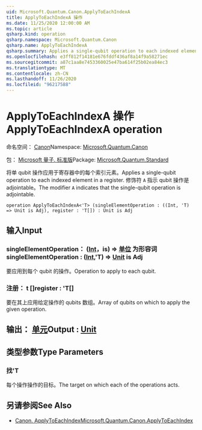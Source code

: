 ```yaml
---
uid: Microsoft.Quantum.Canon.ApplyToEachIndexA
title: ApplyToEachIndexA 操作
ms.date: 11/25/2020 12:00:00 AM
ms.topic: article
qsharp.kind: operation
qsharp.namespace: Microsoft.Quantum.Canon
qsharp.name: ApplyToEachIndexA
qsharp.summary: Applies a single-qubit operation to each indexed element in a register. The modifier `A` indicates that the single-qubit operation is adjointable.
ms.openlocfilehash: e3ff812f14181e676fddf436af8a14f9a58271ec
ms.sourcegitcommit: a87c1aa8e7453360025e47ba614f25b02ea84ec3
ms.translationtype: MT
ms.contentlocale: zh-CN
ms.lasthandoff: 11/26/2020
ms.locfileid: "96217588"
---
```

# <a name="applytoeachindexa-operation"></a><span data-ttu-id="0834f-102">ApplyToEachIndexA 操作</span><span class="sxs-lookup"><span data-stu-id="0834f-102">ApplyToEachIndexA operation</span></span>

<span data-ttu-id="0834f-103">命名空间： [Canon](xref:Microsoft.Quantum.Canon)</span><span class="sxs-lookup"><span data-stu-id="0834f-103">Namespace: [Microsoft.Quantum.Canon](xref:Microsoft.Quantum.Canon)</span></span>

<span data-ttu-id="0834f-104">包： [Microsoft 量子. 标准版](https://nuget.org/packages/Microsoft.Quantum.Standard)</span><span class="sxs-lookup"><span data-stu-id="0834f-104">Package: [Microsoft.Quantum.Standard](https://nuget.org/packages/Microsoft.Quantum.Standard)</span></span>


<span data-ttu-id="0834f-105">将单 qubit 操作应用于寄存器中的每个索引元素。</span><span class="sxs-lookup"><span data-stu-id="0834f-105">Applies a single-qubit operation to each indexed element in a register.</span></span>
<span data-ttu-id="0834f-106">修饰符 `A` 指示 qubit 操作是 adjointable。</span><span class="sxs-lookup"><span data-stu-id="0834f-106">The modifier `A` indicates that the single-qubit operation is adjointable.</span></span>

```qsharp
operation ApplyToEachIndexA<'T> (singleElementOperation : ((Int, 'T) => Unit is Adj), register : 'T[]) : Unit is Adj
```


## <a name="input"></a><span data-ttu-id="0834f-107">输入</span><span class="sxs-lookup"><span data-stu-id="0834f-107">Input</span></span>

### <a name="singleelementoperation--intt--unit--is-adj"></a><span data-ttu-id="0834f-108">singleElementOperation： ([Int](xref:microsoft.quantum.lang-ref.int)，is) => [单位](xref:microsoft.quantum.lang-ref.unit)  为形容词</span><span class="sxs-lookup"><span data-stu-id="0834f-108">singleElementOperation : ([Int](xref:microsoft.quantum.lang-ref.int),'T) => [Unit](xref:microsoft.quantum.lang-ref.unit)  is Adj</span></span>

<span data-ttu-id="0834f-109">要应用到每个 qubit 的操作。</span><span class="sxs-lookup"><span data-stu-id="0834f-109">Operation to apply to each qubit.</span></span>


### <a name="register--t"></a><span data-ttu-id="0834f-110">注册： t []</span><span class="sxs-lookup"><span data-stu-id="0834f-110">register : 'T[]</span></span>

<span data-ttu-id="0834f-111">要在其上应用给定操作的 qubits 数组。</span><span class="sxs-lookup"><span data-stu-id="0834f-111">Array of qubits on which to apply the given operation.</span></span>



## <a name="output--unit"></a><span data-ttu-id="0834f-112">输出： [单元](xref:microsoft.quantum.lang-ref.unit)</span><span class="sxs-lookup"><span data-stu-id="0834f-112">Output : [Unit](xref:microsoft.quantum.lang-ref.unit)</span></span>



## <a name="type-parameters"></a><span data-ttu-id="0834f-113">类型参数</span><span class="sxs-lookup"><span data-stu-id="0834f-113">Type Parameters</span></span>

### <a name="t"></a><span data-ttu-id="0834f-114">找</span><span class="sxs-lookup"><span data-stu-id="0834f-114">'T</span></span>

<span data-ttu-id="0834f-115">每个操作操作的目标。</span><span class="sxs-lookup"><span data-stu-id="0834f-115">The target on which each of the operations acts.</span></span>

## <a name="see-also"></a><span data-ttu-id="0834f-116">另请参阅</span><span class="sxs-lookup"><span data-stu-id="0834f-116">See Also</span></span>

- [<span data-ttu-id="0834f-117">Canon. ApplyToEachIndex</span><span class="sxs-lookup"><span data-stu-id="0834f-117">Microsoft.Quantum.Canon.ApplyToEachIndex</span></span>](xref:Microsoft.Quantum.Canon.ApplyToEachIndex)